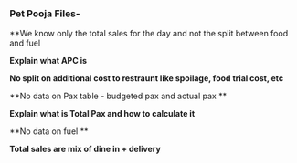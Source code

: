 
### Pet Pooja Files- 

**We know only the total sales for the day and not the split between food and fuel

**Explain what APC is**

**No split on additional cost to restraunt like spoilage, food trial cost, etc**

**No data on Pax table - budgeted pax and actual pax **

**Explain what is Total Pax and how to calculate it**

**No data on fuel **

**Total sales are mix of dine in + delivery** 







